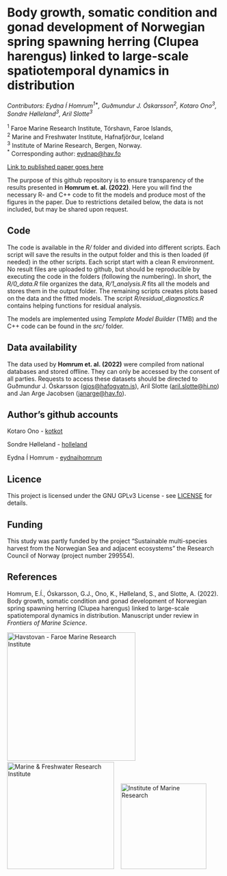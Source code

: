 Body growth, somatic condition and gonad development of Norwegian spring
spawning herring (Clupea harengus) linked to large-scale spatiotemporal
dynamics in distribution
================

*Contributors: Eydna Í Homrum<sup>1\*</sup>, Guðmundur J.
Óskarsson<sup>2</sup>, Kotaro Ono<sup>3</sup>, Sondre
Hølleland<sup>3</sup>, Aril Slotte<sup>3</sup>*

<sup>1</sup> Faroe Marine Research Institute, Tórshavn, Faroe Islands,
<br> <sup>2</sup> Marine and Freshwater Institute, Hafnafjörður, Iceland
<br> <sup>3</sup> Institute of Marine Research, Bergen, Norway.<br>
<sup>\*</sup> Corresponding author: <eydnap@hav.fo><br>

[Link to published paper goes
here](https://www.frontiersin.org/journals/marine-science)

The purpose of this github repository is to ensure transparency of the
results presented in **Homrum et. al. (2022)**. Here you will find the
necessary R- and C++ code to fit the models and produce most of the
figures in the paper. Due to restrictions detailed below, the data is
not included, but may be shared upon request.

## Code

The code is available in the *R/* folder and divided into different
scripts. Each script will save the results in the output folder and this
is then loaded (if needed) in the other scripts. Each script start with
a clean R environment. No result files are uploaded to github, but
should be reproducible by executing the code in the folders (following
the numbering). In short, the *R/0\_data.R* file organizes the data,
*R/1\_analysis.R* fits all the models and stores them in the output
folder. The remaining scripts creates plots based on the data and the
fitted models. The script *R/residual\_diagnostics.R* contains helping
functions for residual analysis.

The models are implemented using *Template Model Builder* (TMB) and the
C++ code can be found in the *src/* folder.

## Data availability

The data used by **Homrum et. al. (2022)** were compiled from national
databases and stored offline. They can only be accessed by the consent
of all parties. Requests to access these datasets should be directed to
Guðmundur J. Óskarsson (<gjos@hafogvatn.is>), Aril Slotte
(<aril.slotte@hi.no>) and Jan Arge Jacobsen
([janarge@hav.fo](emailto:janarge@hav.fo)).

## Author’s github accounts

Kotaro Ono - [kotkot](https://github.com/kotkot)

Sondre Hølleland - [holleland](https://github.com/holleland)

Eydna Í Homrum - [eydnaihomrum](https://github.com/eydnaihomrum)

## Licence

This project is licensed under the GNU GPLv3 License - see
[LICENSE](LICENSE) for details.

## Funding

This study was partly funded by the project “Sustainable multi-species
harvest from the Norwegian Sea and adjacent ecosystems” the Research
Council of Norway (project number 299554).

## References

Homrum, E.Í., Óskarsson, G.J., Ono, K., Hølleland, S., and Slotte, A.
(2022). Body growth, somatic condition and gonad development of
Norwegian spring spawning herring (Clupea harengus) linked to
large-scale spatiotemporal dynamics in distribution. Manuscript under
review in *Frontiers of Marine Science*.

[<img src="http://econorse.imr.no/resources/images/prosjekter/conevolher/havstovan_logo-2-.jpg"
alt="Havstovan - Faroe Marine Research Institute" width="300"/>](https://www.hav.fo/)
  
[<img src="https://www.hafogvatn.is/static/files/myndir/Logo/logo_ens.png"
alt="Marine & Freshwater Research Institute" width="250"/>](https://www.hafogvatn.is)
  
[<img src="https://www.hi.no/en/hi/resources/layout/HI-logo-farger-engelsk.svg/original"
alt="Institute of Marine Research" width="200"/>](https://www.hi.no/en)
